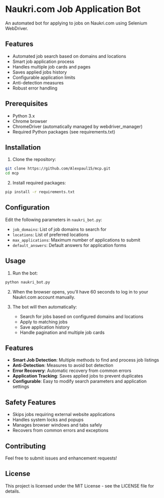 # Naukri.com Job Application Bot

An automated bot for applying to jobs on Naukri.com using Selenium WebDriver.

## Features

- Automated job search based on domains and locations
- Smart job application process
- Handles multiple job cards and pages
- Saves applied jobs history
- Configurable application limits
- Anti-detection measures
- Robust error handling

## Prerequisites

- Python 3.x
- Chrome browser
- ChromeDriver (automatically managed by webdriver_manager)
- Required Python packages (see requirements.txt)

## Installation

1. Clone the repository:
```bash
git clone https://github.com/Alexpaul15/mcp.git
cd mcp
```

2. Install required packages:
```bash
pip install -r requirements.txt
```

## Configuration

Edit the following parameters in `naukri_bot.py`:

- `job_domains`: List of job domains to search for
- `locations`: List of preferred locations
- `max_applications`: Maximum number of applications to submit
- `default_answers`: Default answers for application forms

## Usage

1. Run the bot:
```bash
python naukri_bot.py
```

2. When the browser opens, you'll have 60 seconds to log in to your Naukri.com account manually.

3. The bot will then automatically:
   - Search for jobs based on configured domains and locations
   - Apply to matching jobs
   - Save application history
   - Handle pagination and multiple job cards

## Features

- **Smart Job Detection**: Multiple methods to find and process job listings
- **Anti-Detection**: Measures to avoid bot detection
- **Error Recovery**: Automatic recovery from common errors
- **Application Tracking**: Saves applied jobs to prevent duplicates
- **Configurable**: Easy to modify search parameters and application settings

## Safety Features

- Skips jobs requiring external website applications
- Handles system locks and popups
- Manages browser windows and tabs safely
- Recovers from common errors and exceptions

## Contributing

Feel free to submit issues and enhancement requests!

## License

This project is licensed under the MIT License - see the LICENSE file for details. 